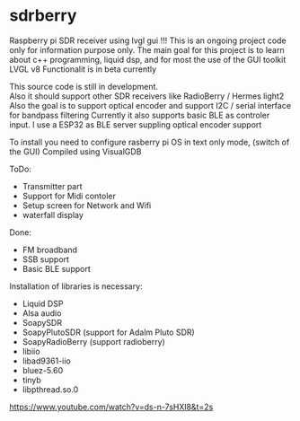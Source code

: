 # sdrberry
Raspberry pi SDR receiver using lvgl gui
!!! This is an ongoing project code only for information purpose only. 
The main goal for this project is to learn about c++ programming, liquid dsp, and for most the use of the GUI toolkit LVGL v8
Functionalit is in beta currently

This source code is still in development.  
Also it should support other SDR receivers like RadioBerry / Hermes light2
Also the goal is to support optical encoder and support I2C / serial interface for bandpass filtering
Currently it also supports basic BLE as controler input. I use a ESP32 as BLE server suppling optical encoder support

To install you need to configure rasberry pi OS in text only mode, (switch of the GUI)
Compiled using VisualGDB

ToDo:
- Transmitter part
- Support for Midi contoler
- Setup screen for Network and Wifi
- waterfall display

Done:
- FM broadband
- SSB support
- Basic BLE support


Installation of libraries is necessary:
- Liquid DSP
- Alsa audio
- SoapySDR
- SoapyPlutoSDR (support for Adalm Pluto SDR)
- SoapyRadioBerry (support radioberry)
- libiio
- libad9361-iio
- bluez-5.60
- tinyb
- libpthread.so.0




https://www.youtube.com/watch?v=ds-n-7sHXl8&t=2s
